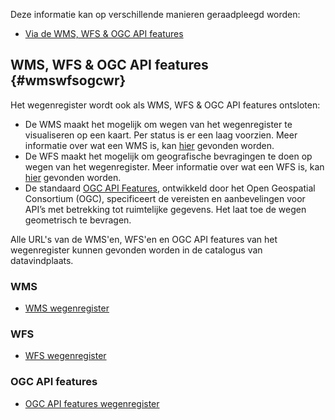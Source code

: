 Deze informatie kan op verschillende manieren geraadpleegd worden:
* [Via de WMS, WFS & OGC API features](#wmswfsogcwr)

## WMS, WFS & OGC API features {#wmswfsogcwr}

Het wegenregister wordt ook als WMS, WFS & OGC API features ontsloten:
* De WMS maakt het mogelijk om wegen van het wegenregister te visualiseren op een kaart. Per status is er een laag voorzien. Meer informatie over wat een WMS is, kan [hier][4] gevonden worden. 
* De WFS maakt het mogelijk om geografische bevragingen te doen op wegen van het wegenregister. Meer informatie over wat een WFS is, kan [hier][5] gevonden worden.
* De standaard [OGC API Features][6], ontwikkeld door het Open Geospatial Consortium (OGC), specificeert de vereisten en aanbevelingen voor API’s met betrekking tot ruimtelijke gegevens. Het laat toe de wegen geometrisch te bevragen. 

Alle URL's van de WMS'en, WFS'en en OGC API features van het wegenregister kunnen gevonden worden in de catalogus van datavindplaats. 

### WMS
* [WMS wegenregister][1]

### WFS
* [WFS wegenregister][2]

### OGC API features
* [OGC API features wegenregister][3]

[1]:https://www.vlaanderen.be/datavindplaats/catalogus/wegenregister-0
[2]:https://www.vlaanderen.be/datavindplaats/catalogus/wfs-wegenregister
[3]:https://www.vlaanderen.be/datavindplaats/catalogus/ogc-api-features-wegenregister
[4]:https://vlaanderen.be/digitaal-vlaanderen/onze-oplossingen/geografische-webdiensten/ons-gis-aanbod/raadpleegdiensten
[5]:https://www.vlaanderen.be/digitaal-vlaanderen/onze-oplossingen/geografische-webdiensten/ons-gis-aanbod/overdrachtdiensten
[6]:https://ogcapi.ogc.org/features/
